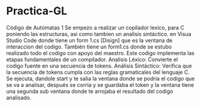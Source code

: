 # Practica-GL
Código de Autómatas 1
Se empezo a realizar un copilador lexico, para C poniendo las estructuras, asi como tambien un analisis sintáctico.
en Visua Studio Code donde tiene un form 1.cs [Disign] que es la ventana de interaccion del codigo.
También tiene un form1.cs donde se estubo realizado todo el codigo con apoyo del maestro.
Este codigo implementa las etapas fundamentales de un compilador.
Analisis Léxico: Convierte el codigo fuente en una secuencia de tokens.
Análisis Sintáctico: Verifica que la secuencia de tokens cumpla con las reglas gramaticales del lenguaje C.
Se ejecuta, dandole start y te salia la ventana donde se podria el codigo que se va a analisar, después se corria y se guardaba el token y la ventana tiene una segunda sub ventana donde te arrojaba el resultado del codigo analisado.
